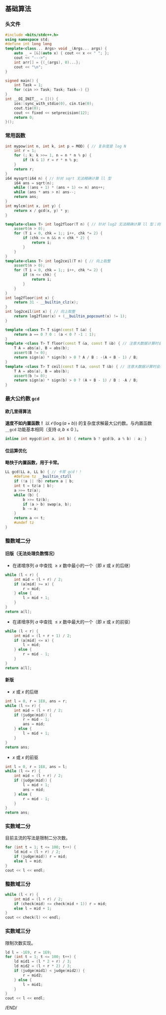 ## 基础算法

### 头文件

```c++
#include <bits/stdc++.h>
using namespace std;
#define int long long
template<class... Args> void _(Args... args) {
    auto _ = [&](auto x) { cout << x << " "; };
    cout << "--->";
    int arr[] = {(_(args), 0)...};
    cout << "\n";
}

signed main() {
    int Task = 1;
    for (cin >> Task; Task; Task--) {}
}
int __OI_INIT__ = []() {
    ios::sync_with_stdio(0), cin.tie(0);
    cout.tie(0);
    cout << fixed << setprecision(12);
    return 0;
}();
```

### 常用函数

```c++
int mypow(int n, int k, int p = MOD) { // 复杂度是 log N
    int r = 1;
    for (; k; k >>= 1, n = n * n % p) {
        if (k & 1) r = r * n % p;
    }
    return r;
}
i64 mysqrt(i64 n) { // 针对 sqrt 无法精确计算 ll 型
    i64 ans = sqrt(n);
    while ((ans + 1) * (ans + 1) <= n) ans++;
    while (ans * ans > n) ans--;
    return ans;
}
int mylcm(int x, int y) {
    return x / gcd(x, y) * y;
}
```

```c++
template<class T> int log2floor(T n) { // 针对 log2 无法精确计算 ll 型；向下取整
    assert(n > 0);
    for (T i = 0, chk = 1;; i++, chk *= 2) {
        if (chk <= n && n < chk * 2) {
            return i;
        }
    }
}
template<class T> int log2ceil(T n) { // 向上取整
    assert(n > 0);
    for (T i = 0, chk = 1;; i++, chk *= 2) {
        if (n <= chk) {
            return i;
        }
    }
}
int log2floor(int x) {
    return 31 - __builtin_clz(x);
}
int log2ceil(int x) { // 向上取整
    return log2floor(x) + (__builtin_popcount(x) != 1);
}
```

```c++
template <class T> T sign(const T &a) {
    return a == 0 ? 0 : (a < 0 ? -1 : 1);
}
template <class T> T floor(const T &a, const T &b) { // 注意大数据计算时会丢失精度
    T A = abs(a), B = abs(b);
    assert(B != 0);
    return sign(a) * sign(b) > 0 ? A / B : -(A + B - 1) / B;
}
template <class T> T ceil(const T &a, const T &b) { // 注意大数据计算时会丢失精度
    T A = abs(a), B = abs(b);
    assert(b != 0);
    return sign(a) * sign(b) > 0 ? (A + B - 1) / B : -A / B;
}
```

### 最大公约数 `gcd` 

#### 欧几里得算法

**速度不如内置函数！** 以 $\mathcal O(\log(a+b))$ 的复杂度求解最大公约数。与内置函数 `__gcd` 功能基本相同（支持 $a,b \leq 0$ ）。

```c++
inline int mygcd(int a, int b) { return b ? gcd(b, a % b) : a; }
```

#### 位运算优化

**略快于内置函数，用于卡常。**

```c++
LL gcd(LL a, LL b) { // 卡常 gcd！！
    #define tz __builtin_ctzll
    if (!a || !b) return a | b;
    int t = tz(a | b);
    a >>= tz(a);
    while (b) {
        b >>= tz(b);
        if (a > b) swap(a, b);
        b -= a;
    }
    return a << t;
    #undef tz
}
```

### 整数域二分

#### 旧版（无法处理负数情况）

- 在递增序列 $a$ 中查找 $\geq x$ 数中最小的一个（即 $x$ 或 $x$ 的后继）

```c++
while (l < r) {
    int mid = (l + r) / 2;
    if (a[mid] >= x) {
        r = mid;
    } else {
        l = mid + 1;
    }
}
return a[l];
```

- 在递增序列 $a$ 中查找 $\leq x$ 数中最大的一个（即 $x$ 或 $x$ 的前驱）

```c++
while (l < r) {
    int mid = (l + r + 1) / 2;
    if (a[mid] <= x) {
        l = mid;
    } else {
        r = mid - 1;
    }
}
return a[l];
```

#### 新版

- $x$ 或 $x$ 的后继

```c++
int l = 0, r = 1E8, ans = r;
while (l <= r) {
    int mid = (l + r) / 2;
    if (judge(mid)) {
        r = mid - 1;
        ans = mid;
    } else {
        l = mid + 1;
    }
}
return ans;
```

- $x$ 或 $x$ 的前驱

```c++
int l = 0, r = 1E8, ans = l;
while (l <= r) {
    int mid = (l + r) / 2;
    if (judge(mid)) {
        l = mid + 1;
        ans = mid;
    } else {
        r = mid - 1;
    }
}
return ans;
```

### 实数域二分

目前主流的写法是限制二分次数。

```c++
for (int t = 1; t <= 100; t++) {
    ld mid = (l + r) / 2;
    if (judge(mid)) r = mid;
    else l = mid;
}
cout << l << endl;
```

### 整数域三分

```c++
while (l < r) {
    int mid = (l + r) / 2;
    if (check(mid) <= check(mid + 1)) r = mid;
    else l = mid + 1;
}
cout << check(l) << endl;
```

### 实数域三分

限制次数实现。

```c++
ld l = -1E9, r = 1E9;
for (int t = 1; t <= 100; t++) {
    ld mid1 = (l * 2 + r) / 3;
    ld mid2 = (l + r * 2) / 3;
    if (judge(mid1) < judge(mid2)) {
        r = mid2;
    } else {
        l = mid1;
    }
}
cout << l << endl;
```

<div style="page-break-after:always">/END/</div>
